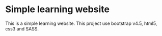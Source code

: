 # Simple learning website

This is a simple learning website. This project use bootstrap v4.5, html5, css3 and SASS.
